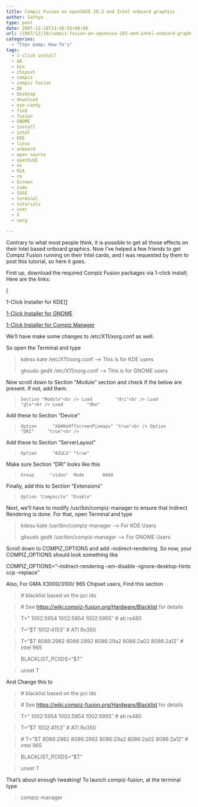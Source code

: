 ```yaml
---
title: Compiz Fusion on openSUSE 10.3 and Intel onboard graphics
author: Sathya
type: post
date: 2007-12-18T13:48:55+00:00
url: /2007/12/18/compiz-fusion-on-opensuse-103-and-intel-onboard-graphics/
categories:
  - "Tips &amp; How-To's"
tags:
  - 1-click install
  - AA
  - bin
  - chipset
  - compiz
  - compiz fusion
  - DE
  - Desktop
  - download
  - eye-candy
  - find
  - fusion
  - GNOME
  - install
  - intel
  - KDE
  - linux
  - onboard
  - open source
  - openSuSE
  - os
  - RIA
  - rm
  - Screen
  - sudo
  - SUSE
  - terminal
  - tutorials
  - user
  - X
  - xorg

---
```

Contrary to what most people think, it is possible to get all those effects on their Intel based onboard graphics. Now I&#8217;ve helped a few friends to get Compiz Fusion running on their Intel cards, and I was requested by them to post this tutorial, so here it goes.

First up, download the required Compiz Fusion packages via 1-click install; Here are the links:
  
[
  
1-Click Installer for KDE][1]

[1-Click Installer for GNOME][2]

[1-Click Installer for Compiz Manager][3]

We&#8217;ll have make some changes to /etc/X11/xorg.conf as well.

<!--more-->

So open the Terminal and type

> kdesu kate /etc/X11/xorg.conf &#8211;> This is for KDE users
> 
> gksudo gedit /etc/X11/xorg.conf &#8211;> This is for GNOME users

Now scroll down to Section &#8220;Module&#8221; section and check if the below are present. If not, add them.

> `Section "Module"<br />
Load         "dri"<br />
Load         "glx"<br />
Load         "dbe"`

Add these to Section &#8220;Device&#8221;

> `Option      "XAANoOffscreenPixmaps" "true"<br />
Option      "DRI"     "true"<br />
` 

Add these to Section &#8220;ServerLayout&#8221;

> `Option      "AIGLX" "true"`

Make sure Section &#8220;DRI&#8221; looks like this

> `Group      "video"  Mode       0660`

Finally, add this to Section &#8220;Extensions&#8221;

> `Option "Composite" "Enable"`

Next, we&#8217;ll have to modify /usr/bin/compiz-manager to ensure that Indirect Rendering is done. For that, open Terminal and type

> kdesu kate /usr/bin/compiz-manager &#8211;> For KDE Users
> 
> gksudo gedit /usr/bin/compiz-manager &#8211;> For GNOME Users

Scroll down to COMPIZ\_OPTIONS and add &#8211;indirect-rendering. So now, your COMPIZ\_OPTIONS should look something like

COMPIZ_OPTIONS=&#8221;&#8211;indirect-rendering &#8211;sm-disable &#8211;ignore-desktop-hints ccp &#8211;replace&#8221;
  
Also, For GMA X3000/3100/ 965 Chipset users, Find this section

> \# blacklist based on the pci ids
  
> \# See https://wiki.compiz-fusion.org/Hardware/Blacklist for details
  
> T=&#8221; 1002:5954 1002:5854 1002:5955&#8243; # ati rs480
  
> T=&#8221;$T 1002:4153&#8243; # ATI Rv350
  
> T=&#8221;$T 8086:2982 8086:2992 8086:29a2 8086:2a02 8086:2a12&#8243; # intel 965
  
> BLACKLIST_PCIIDS=&#8221;$T&#8221;
  
> unset T

And Change this to

> \# blacklist based on the pci ids
  
> \# See https://wiki.compiz-fusion.org/Hardware/Blacklist for details
  
> T=&#8221; 1002:5954 1002:5854 1002:5955&#8243; # ati rs480
  
> T=&#8221;$T 1002:4153&#8243; # ATI Rv350
  
> \# T=&#8221;$T 8086:2982 8086:2992 8086:29a2 8086:2a02 8086:2a12&#8243; # intel 965
  
> BLACKLIST_PCIIDS=&#8221;$T&#8221;
  
> unset T

That&#8217;s about enough tweaking! To launch compiz-fusion, at the terminal type

> compiz-manager

 [1]: https://download.opensuse.org/repositories/X11:/XGL/openSUSE_10.3/compiz-fusion-kde.ymp
 [2]: https://download.opensuse.org/repositories/X11:/XGL/openSUSE_10.3/compiz-fusion-gnome.ymp
 [3]: https://download.opensuse.org/repositories/X11:/XGL/openSUSE_10.3/compiz-manager.ymp
